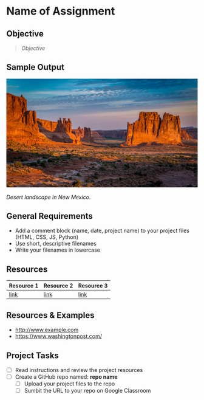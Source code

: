 
# Name of Assignment

## Objective

> *Objective*


## Sample Output

![Albuquerque, New Mexico](nm-desert1.jpg)

*Desert landscape in New Mexico.*

## General Requirements

- Add a comment block (name, date, project name) to your project files (HTML, CSS, JS, Python)
- Use short, descriptive filenames
- Write your filenames in lowercase

## Resources

| Resource 1                          | Resource 2                              | Resource 3                      | 
| -------------                       | -------------                           | -------------                   | 
| [link](https://www.demo.com)        | [link](https://www.demo.com)            | [link](https://www.demo.com)    | 


## Resources & Examples

- http://www.example.com
- https://www.washingtonpost.com/

## Project Tasks

- [ ] Read instructions and review the project resources
- [ ] Create a GitHub repo named: **repo name**
    - [ ] Upload your project files to the repo
    - [ ] Sumbit the URL to your repo on Google Classroom
